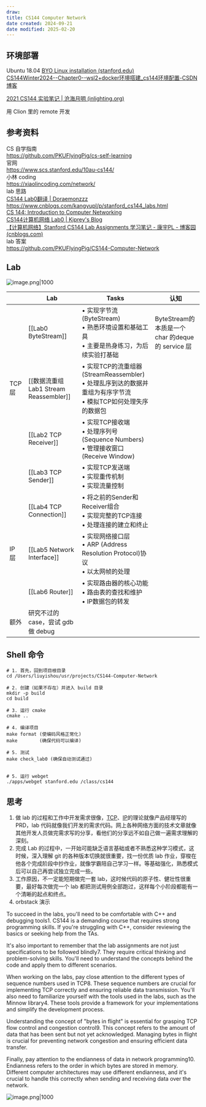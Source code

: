 ```yaml
---
draw:
title: CS144 Computer Network
date created: 2024-09-21
date modified: 2025-02-20
---
```


## 环境部署

Ubuntu 18.04 [BYO Linux installation (stanford.edu)](https://stanford.edu/class/cs144/vm_howto/vm-howto-byo.html)  
[CS144Winter2024--Chapter0--wsl2+docker环境搭建_cs144环境配置-CSDN博客](https://blog.csdn.net/weixin_73074012/article/details/135847082)

[2021 CS144 实验笔记 | 沧海月明 (inlighting.org)](https://www.inlighting.org/archives/2021-cs144-notes)

用 Clion 里的 remote 开发

## 参考资料

CS 自学指南  
https://github.com/PKUFlyingPig/cs-self-learning  
官网  
https://www.scs.stanford.edu/10au-cs144/  
小林 coding  
https://xiaolincoding.com/network/  
lab 思路  
[CS144 Lab0翻译 | Doraemonzzz](https://doraemonzzz.com/2022/01/30/2022-1-30-CS144-Lab0%E7%BF%BB%E8%AF%91/)  
https://www.cnblogs.com/kangyupl/p/stanford_cs144_labs.html  
[CS 144: Introduction to Computer Networking](https://cs144.github.io/)  
[CS144计算机网络 Lab0 | Kiprey's Blog](https://kiprey.github.io/2021/11/cs144-lab0/)  
[【计算机网络】Stanford CS144 Lab Assignments 学习笔记 - 康宇PL - 博客园 (cnblogs.com)](https://www.cnblogs.com/kangyupl/p/stanford_cs144_labs.html)  
lab 答案  
https://github.com/PKUFlyingPig/CS144-Computer-Network

## Lab

![image.png|1000](https://imagehosting4picgo.oss-cn-beijing.aliyuncs.com/imagehosting/fix-dir%2Fpicgo%2Fpicgo-clipboard-images%2F2025%2F01%2F23%2F17-01-10-fe2b3215855e029d9038a0a0d12e3674-202501231701193-9c99f1.png)

|       | Lab                               | Tasks                                                                        | 认知                                       |
| ----- | --------------------------------- | ---------------------------------------------------------------------------- | ---------------------------------------- |
|       | [[Lab0 ByteStream]]               | • 实现字节流(ByteStream)<br>• 熟悉环境设置和基础工具<br>• 主要是热身练习，为后续实验打基础                   | ByteStream的本质是一个 char 的deque 的 service 层 |
| TCP 层 | [[数据流重组 Lab1 Stream Reassembler]] | • 实现TCP的流重组器(StreamReassembler)<br>• 处理乱序到达的数据并重组为有序字节流<br>• 模拟TCP如何处理失序的数据包 |                                          |
|       | [[Lab2 TCP Receiver]]             | • 实现TCP接收端<br>• 处理序列号(Sequence Numbers)<br>• 管理接收窗口(Receive Window)          |                                          |
|       | [[Lab3 TCP Sender]]               | • 实现TCP发送端<br>• 实现重传机制<br>• 实现流量控制                                           |                                          |
|       | [[Lab4 TCP Connection]]           | • 将之前的Sender和Receiver组合<br>• 实现完整的TCP连接<br>• 处理连接的建立和终止                      |                                          |
| IP 层  | [[Lab5 Network Interface]]        | • 实现网络接口层<br>• ARP (Address Resolution Protocol)协议<br>• 以太网帧的处理              |                                          |
|       | [[Lab6 Router]]                   | • 实现路由器的核心功能<br>• 路由表的查找和维护<br>• IP数据包的转发                                    |                                          |
| 额外    | 研究不过的 case，尝试 gdb 做 debug         |                                                                              |                                          |

## Shell 命令

```shell
# 1. 首先，回到项目根目录
cd /Users/liuyishou/usr/projects/CS144-Computer-Network

# 2. 创建（如果不存在）并进入 build 目录
mkdir -p build
cd build

# 3. 运行 cmake
cmake ..

# 4. 编译项目
make format (使编码风格正常化)
make        (确保代码可以编译)

# 5. 测试
make check_lab0 (确保自动测试通过)


# 5. 运行 webget
./apps/webget stanford.edu /class/cs144

```

## 思考

1. 做 lab 的过程和工作中开发需求很像，[TCP](TCP.md)、[IP](IP.md)的理论就像产品经理写的 PRD，lab 代码就像我们开发的需求代码。网上各种网络方面的技术文章就像其他开发人员做完需求写的分享，看他们的分享远不如自己做一遍需求理解的深刻。
2. 完成 Lab 的过程中，一开始可能缺乏语言基础或者不熟悉这种学习模式，这时候，深入理解 git 的各种版本切换就很重要，找一份优质 lab 作业，穿梭在他各个完成阶段中抄作业，就像学霸陪自己学习一样。等基础强化，熟悉模式后可以自己再尝试独立完成一些。
3. 工作原因，不一定能短期做完一套 lab，这时候代码的原子性、健壮性很重要，最好每次做完一个 lab 都把测试用例全部跑过，这样每个小阶段都能有一个清晰的起点和终点。
4. orbstack 演示

To succeed in the labs, you'll need to be comfortable with C++ and debugging tools1. CS144 is a demanding course that requires strong programming skills. If you're struggling with C++, consider reviewing the basics or seeking help from the TAs.

It's also important to remember that the lab assignments are not just specifications to be followed blindly7. They require critical thinking and problem-solving skills. You'll need to understand the concepts behind the code and apply them to different scenarios.

When working on the labs, pay close attention to the different types of sequence numbers used in TCP8. These sequence numbers are crucial for implementing TCP correctly and ensuring reliable data transmission. You'll also need to familiarize yourself with the tools used in the labs, such as the Minnow library4. These tools provide a framework for your implementations and simplify the development process.

Understanding the concept of "bytes in flight" is essential for grasping TCP flow control and congestion control9. This concept refers to the amount of data that has been sent but not yet acknowledged. Managing bytes in flight is crucial for preventing network congestion and ensuring efficient data transfer.

Finally, pay attention to the endianness of data in network programming10. Endianness refers to the order in which bytes are stored in memory. Different computer architectures may use different endianness, and it's crucial to handle this correctly when sending and receiving data over the network.

![image.png|1000](https://imagehosting4picgo.oss-cn-beijing.aliyuncs.com/imagehosting/fix-dir%2Fpicgo%2Fpicgo-clipboard-images%2F2024%2F09%2F23%2F11-51-40-d83ae1e55a6a6ef17e6e6b169e730006-202409231151421-2ce186.png)
